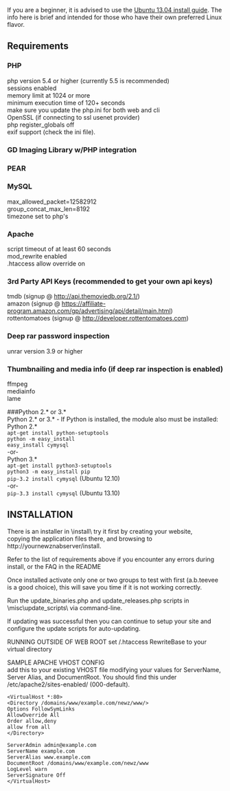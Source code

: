 If you are a beginner, it is advised to use the  [Ubuntu 13.04 install guide](https://github.com/nZEDb/nZEDb/wiki/Ubuntu-13.04-install-guide). The info here is brief and intended for those who have their own preferred Linux flavor.

## Requirements 
### PHP  
php version 5.4 or higher (currently 5.5 is recommended)  
sessions enabled  
memory limit at 1024 or more  
minimum execution time of 120+ seconds  
make sure you update the php.ini for both web and cli  
OpenSSL (if connecting to ssl usenet provider)  
php register_globals off  
exif support (check the ini file).  

### GD Imaging Library w/PHP integration  

### PEAR

### MySQL  
max_allowed_packet=12582912  
group_concat_max_len=8192  
timezone set to php's 

### Apache  
script timeout of at least 60 seconds  
mod_rewrite enabled  
.htaccess allow override on  

### 3rd Party API Keys (recommended to get your own api keys)  
tmdb (signup @ http://api.themoviedb.org/2.1/)  
amazon (signup @ https://affiliate-program.amazon.com/gp/advertising/api/detail/main.html)  
rottentomatoes (signup @ http://developer.rottentomatoes.com)  

### Deep rar password inspection  
unrar version 3.9 or higher  

### Thumbnailing and media info (if deep rar inspection is enabled)  
ffmpeg  
mediainfo  
lame

###Python 2.* or 3.*   
Python 2.* or 3.* - If Python is installed, the module also must be installed:
Python 2.*       
`apt-get install python-setuptools`  
`python -m easy_install`  
`easy_install cymysql`  
-or-    
Python 3.*    
`apt-get install python3-setuptools`    
`python3 -m easy_install pip`   
`pip-3.2 install cymysql` (Ubuntu 12.10)  
-or-   
`pip-3.3 install cymysql` (Ubuntu 13.10)

## INSTALLATION  
There is an installer in \install\ try it first by creating your website,  
copying the application files there, and browsing to http://yournewznabserver/install.  

Refer to the list of requirements above if you encounter any errors during install, or the FAQ in the README

Once installed activate only one or two groups to test with first (a.b.teevee is a good choice), this
will save you time if it is not working correctly.

Run the update_binaries.php and update_releases.php scripts in \misc\update_scripts\ via command-line.

If updating was successful then you can continue to setup your site and configure the update scripts for
auto-updating.


RUNNING OUTSIDE OF WEB ROOT 
set /.htaccess RewriteBase to your virtual directory


SAMPLE APACHE VHOST CONFIG  
add this to your existing VHOST file modifying your values for ServerName, Server Alias, and DocumentRoot.
You should find this under /etc/apache2/sites-enabled/ (000-default).  
```
<VirtualHost *:80>   
<Directory /domains/www/example.com/newz/www/>  
Options FollowSymLinks  
AllowOverride All  
Order allow,deny  
allow from all  
</Directory>  

ServerAdmin admin@example.com  
ServerName example.com  
ServerAlias www.example.com  
DocumentRoot /domains/www/example.com/newz/www  
LogLevel warn  
ServerSignature Off  
</VirtualHost>  
```